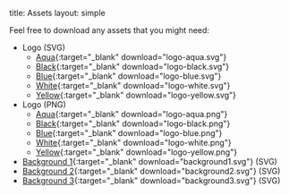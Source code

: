 title: Assets
layout: simple

Feel free to download any assets that you might need:

* Logo (SVG)
    * [Aqua](/static/images/logo/logo-pycon2023-aqua.svg){:target="_blank" download="logo-aqua.svg"}
    * [Black](/static/images/logo/logo-pycon2023-black.svg){:target="_blank" download="logo-black.svg"}
    * [Blue](/static/images/logo/logo-pycon2023-blue.svg){:target="_blank" download="logo-blue.svg"}
    * [White](/static/images/logo/logo-pycon2023-white.svg){:target="_blank" download="logo-white.svg"}
    * [Yellow](/static/images/logo/logo-pycon2023-yellow.svg){:target="_blank" download="logo-yellow.svg"}
* Logo (PNG)
    * [Aqua](/static/images/logo/logo-pycon2023-aqua.png){:target="_blank" download="logo-aqua.png"}
    * [Black](/static/images/logo/logo-pycon2023-black.png){:target="_blank" download="logo-black.png"}
    * [Blue](/static/images/logo/logo-pycon2023-blue.png){:target="_blank" download="logo-blue.png"}
    * [White](/static/images/logo/logo-pycon2023-white.png){:target="_blank" download="logo-white.png"}
    * [Yellow](/static/images/logo/logo-pycon2023-yellow.png){:target="_blank" download="logo-yellow.png"}
* [Background 1](/static/images/background/bg-pycon.svg){:target="_blank" download="background1.svg"} (SVG)
* [Background 2](/static/images/background/backgrounds-02.svg){:target="_blank" download="background2.svg"} (SVG)
* [Background 3](/static/images/background/backgrounds-03.svg){:target="_blank" download="background3.svg"} (SVG)
